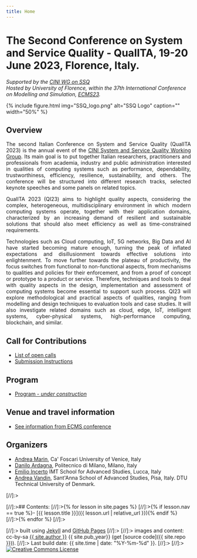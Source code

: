 ```yaml
---
title: Home
---
```


# The Second Conference on System and Service Quality - QualITA, 19-20  June 2023, Florence, Italy.

*Supported by the [CINI WG on SSQ](https://www.consorzio-cini.it/index.php/it/gdl/system-and-service-quality)* <br/>
*Hosted by University of Florence,  within the 37th International Conference on Modelling and Simulation, [ECMS23](https://scs-europe.net/conf/ecms2023/).*
  
{% include figure.html img="SSQ_logo.png" alt="SSQ Logo" caption="" width="50%" %}

## Overview

<p style='text-align: justify;'>
The second Italian Conference on System and Service Quality (QualITA 2023) is the annual event of the <a href="https://www.consorzio-cini.it/index.php/it/gdl/system-and-service-quality">CINI System and Service Quality Working Group</a>. Its main goal is to put together Italian researchers, practitioners and professionals from academia, industry and public administration interested in qualities of computing systems such as performance, dependability, trustworthiness, efficiency, resilience, sustainability, and others. The conference will be structured into different research tracks, selected keynote speeches and some panels on related topics.
</p>
	
<p style='text-align: justify;'>
QualITA 2023  (QI23) aims to highlight quality aspects, considering the complex, heterogeneous, multidisciplinary environment in which modern computing systems operate, together with their application domains, characterized by an increasing demand of resilient and sustainable solutions that should also meet efficiency as well as time-constrained requirements. 
</p>

<p style='text-align: justify;'>
Technologies such as Cloud computing, IoT, 5G networks, Big Data and AI have started becoming mature enough, turning the peak of inflated expectations and disillusionment towards effective solutions into enlightenment. To move further towards the plateau of productivity, the focus switches from functional to non-functional aspects, from mechanisms to qualities and policies for their enforcement, and from a proof of concept or prototype to a product or service. Therefore, techniques and tools to deal with quality aspects in the design, implementation and assessment of computing systems become essential to support such process. QI23 will explore methodological and practical aspects of qualities, ranging from modelling and design techniques to evaluation tools and case studies. It will also investigate related domains such as cloud, edge, IoT, intelligent systems, cyber-physical systems, high-performance computing, blockchain, and similar.
</p>

## Call for Contributions

- [List of open calls](https://qualitawg.github.io/0-Calls.html)
- [Submission Instructions](https://qualitawg.github.io/0-Calls.html#submission-instructions)

## Program

- [Program - _under construction_](https://qualitawg.github.io/1-Program.html)

## Venue and travel information

- [See information from ECMS conference](https://scs-europe.net/conf/ecms2023/)

## Organizers
- [Andrea Marin](https://www.unive.it/data/persone/5592332), Ca' Foscari University of Venice, Italy
- [Danilo Ardagna](https://ardagna.faculty.polimi.it/), Politecnico di Milano, Milano, Italy
- [Emilio Incerto](https://sysma.imtlucca.it/pages/emilio-incerto/) IMT School for Advanced Studies, Lucca, Italy
- [Andrea Vandin](https://www.santannapisa.it/en/andrea-vandin), Sant'Anna School of Advanced Studies, Pisa, Italy. DTU Technical University of Denmark.
	

[//]:><div class="toc" markdown="1">
[//]:>## Contents:
[//]:>{% for lesson in site.pages %}
[//]:>{% if lesson.nav == true %}- [{{ lesson.title }}]({{ lesson.url | relative_url }}){% endif %}
[//]:>{% endfor %}
[//]:></div>
 
[//]:> built using [Jekyll](https://jekyllrb.com/) and [GitHub Pages](https://pages.github.com/)
[//]:>
[//]:> images and content: cc-by-sa <a href="https://github.com/{{ site.github_username }}">{{ site.author }}</a> {{ site.pub_year}} (get [source code]({{ site.repo }})).
[//]:> Last build date: {{ site.time | date: "%Y-%m-%d" }}.
[//]:>
[//]:> <a href="http://creativecommons.org/licenses/by-sa/4.0/" rel="license"><img style="border-width: 0;" src="https://i.creativecommons.org/l/by-sa/4.0/88x31.png" alt="Creative Commons License" /></a>
